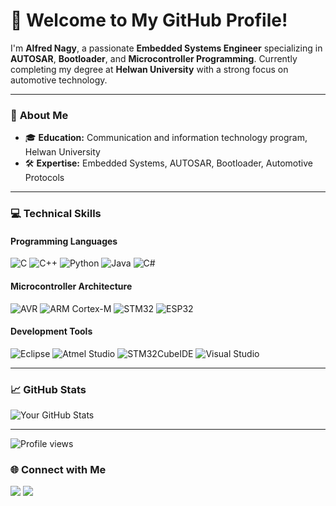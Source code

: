 # 👋 Welcome to My GitHub Profile!

I'm **Alfred Nagy**, a passionate **Embedded Systems Engineer** specializing in **AUTOSAR**, **Bootloader**, and **Microcontroller Programming**. Currently completing my degree at **Helwan University** with a strong focus on automotive technology.

---

### 🚀 **About Me**
- 🎓 **Education:** Communication and information technology program, Helwan University
- 🛠 **Expertise:** Embedded Systems, AUTOSAR, Bootloader, Automotive Protocols

---

### 💻 **Technical Skills**
#### **Programming Languages**
![C](https://img.shields.io/badge/C-00599C?style=flat&logo=c&logoColor=white)
![C++](https://img.shields.io/badge/C++-00599C?style=flat&logo=cplusplus&logoColor=white)
![Python](https://img.shields.io/badge/Python-3776AB?style=flat&logo=python&logoColor=white)
![Java](https://img.shields.io/badge/Java-ED8B00?style=flat&logo=java&logoColor=white)
![C#](https://img.shields.io/badge/C%23-239120?style=flat&logo=c-sharp&logoColor=white)

#### **Microcontroller Architecture**
![AVR](https://img.shields.io/badge/AVR-EE4C2C?style=flat&logo=atmel&logoColor=white)
![ARM Cortex-M](https://img.shields.io/badge/ARM-Cortex--M-blue?style=flat&logo=arm&logoColor=white)
![STM32](https://img.shields.io/badge/STM32-000000?style=flat&logo=stmicroelectronics&logoColor=white)
![ESP32](https://img.shields.io/badge/ESP32-FF5733?style=flat&logo=espressif&logoColor=white)

#### **Development Tools**
![Eclipse](https://img.shields.io/badge/Eclipse-2C2255?style=flat&logo=eclipse&logoColor=white)
![Atmel Studio](https://img.shields.io/badge/Atmel_Studio-blue?style=flat)
![STM32CubeIDE](https://img.shields.io/badge/STM32CubeIDE-darkblue?style=flat&logo=stmicroelectronics)
![Visual Studio](https://img.shields.io/badge/Visual_Studio-purple?style=flat&logo=visual-studio&logoColor=white)

---

### 📈 **GitHub Stats**
![Your GitHub Stats](https://github-readme-stats.vercel.app/api?username=alfrednagy57&show_icons=true&theme=radical)

---

![Profile views](https://komarev.com/ghpvc/?username=alfrednagy57&color=blue)

### 🌐 **Connect with Me**
**<a href="mailto:Alfred.nagy16@gmail.com" target="_blank"><img src="https://img.shields.io/badge/-Alfred.nagy16@gmail.com-0077B5?style=for-the-badge&logo=Gmail&logoColor=white"/></a>**
**<a href="https://www.linkedin.com/in/alfred-nagy-882445224/" target="_blank"><img src="https://img.shields.io/badge/-Alfred%20Nagy%20-0077B5?style=for-the-badge&logo=LinkedIn&logoColor=white"/></a>**
